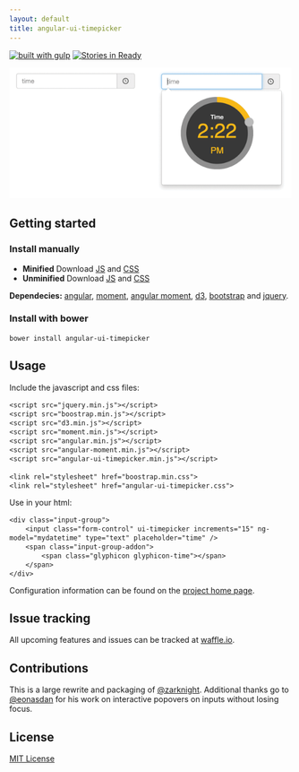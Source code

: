 ```yaml
---
layout: default
title: angular-ui-timepicker
---
```


[![built with gulp](https://img.shields.io/badge/built_with-gulp-red.svg?style=flat)](http://gulpjs.com) [![Stories in Ready](https://badge.waffle.io/mirskytech/ui-timepicker.png?label=ready&title=Ready)](https://waffle.io/mirskytech/ui-timepicker)

![Screenshot](/images/angular-ui-timepicker.screenshot.png)

## Getting started

### Install manually

* **Minified** Download [JS](https://raw.githubusercontent.com/mirskytech/angular-ui-timepicker/master/dist/angular-ui-timepicker.min.js) and [CSS](https://github.com/mirskytech/angular-ui-timepicker/blob/master/dist/angular-ui-timepicker.css)
* **Unminified** Download [JS](https://raw.githubusercontent.com/mirskytech/angular-ui-timepicker/master/dist/angular-ui-timepicker.js) and [CSS](https://github.com/mirskytech/angular-ui-timepicker/blob/master/dist/angular-ui-timepicker.css)

**Dependecies:** [angular](https://angularjs.org),
 [moment](https://momentjs.com), [angular moment](https://github.com/urish/angular-moment),
  [d3](https://d3js.org), [bootstrap](https://getbootstrap.com) and [jquery](https://jquery.com).

### Install with bower


    bower install angular-ui-timepicker


## Usage

Include the javascript and css files:


    <script src="jquery.min.js"></script>
    <script src="boostrap.min.js"></script>
    <script src="d3.min.js"></script>
    <script src="moment.min.js"></script>
    <script src="angular.min.js"></script>
    <script src="angular-moment.min.js"></script>
    <script src="angular-ui-timepicker.min.js"></script>

    <link rel="stylesheet" href="boostrap.min.css">
    <link rel="stylesheet" href="angular-ui-timepicker.css">


Use in your html:


    <div class="input-group">
        <input class="form-control" ui-timepicker increments="15" ng-model="mydatetime" type="text" placeholder="time" />
        <span class="input-group-addon">
            <span class="glyphicon glyphicon-time"></span>
        </span>
    </div>


Configuration information can be found on the [project home page](https://mirskytech.github.io/angular-ui-timepicker).

## Issue tracking

All upcoming features and issues can be tracked at [waffle.io](https://waffle.io/mirskytech/angular-ui-timepicker).

## Contributions

This is a large rewrite and packaging of [@zarknight](https://github.com/zarknight/ui-timepicker). Additional thanks go
to [@eonasdan](https://github.com/Eonasdan/bootstrap-datetimepicker) for his work on interactive popovers on inputs
without losing focus.

## License

[MIT License](LICENSE)
